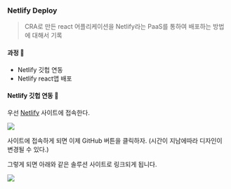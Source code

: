 ### Netlify Deploy

> CRA로 만든 react 어플리케이션을 Netlify라는 PaaS를 통하여 배포하는 방법에 대해서 기록

#### 과정 📌

- Netlify 깃헙 연동
- Netlify react앱 배포

#### Netlify 깃헙 연동 📌

우선 [Netlify](https://app.netlify.com/) 사이트에 접속한다.

![](https://heropy.blog/images/screenshot/netlify_1_login.jpg)

사이트에 접속하게 되면 이제 GitHub 버튼을 클릭하자. (시간이 지남에따라 디자인이 변경될 수 있다.)

그렇게 되면 아래와 같은 솔루션 사이트로 링크되게 됩니다.

![](https://heropy.blog/images/screenshot/netlify_1_new_site.jpg)

